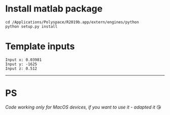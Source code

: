 # Install matlab package

```
cd /Applications/Polyspace/R2019b.app/extern/engines/python
python setup.py install
```

# Template inputs

```
Input x: 0.03981
Input y: -1625
Input z: 0.512
```
___

# PS

*Code working only for MacOS devices, if you want to use it - adapted it* 😘
